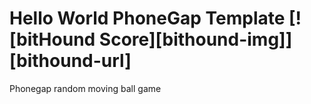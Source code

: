 # Hello World PhoneGap Template [![bitHound Score][bithound-img]][bithound-url]

Phonegap random moving ball game

 